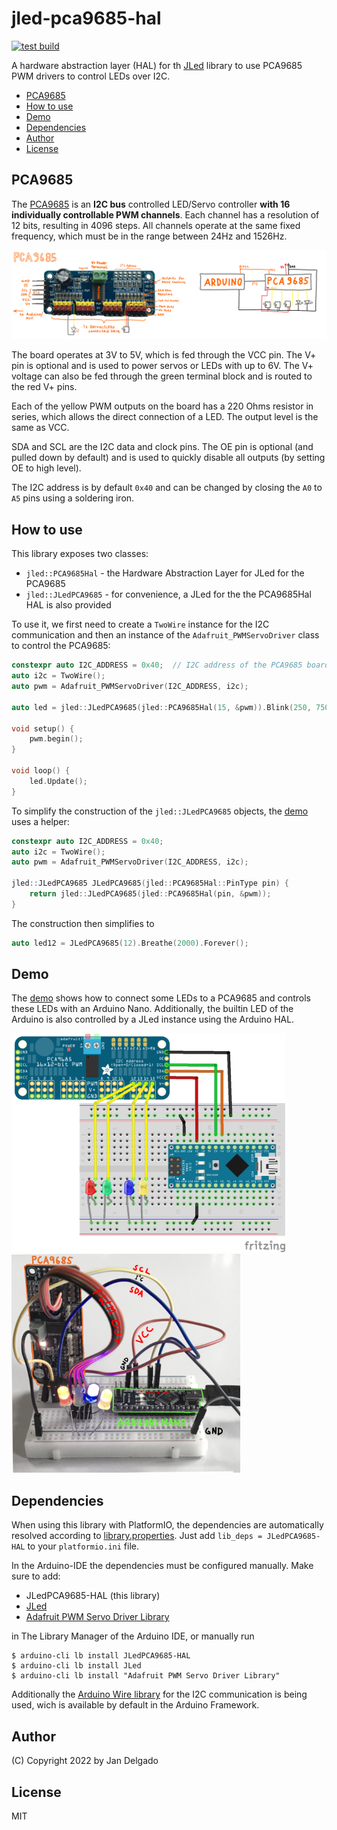# jled-pca9685-hal

[![test build](https://github.com/jandelgado/jled-pca9685-hal/actions/workflows/test.yml/badge.svg)](https://github.com/jandelgado/jled-pca9685-hal/actions/workflows/test.yml)

A hardware abstraction layer (HAL) for th
[JLed](https://github.com/jandelgado/jled) library to use PCA9685 PWM drivers
to control LEDs over I2C.

<!-- vim-markdown-toc GFM -->

* [PCA9685](#pca9685)
* [How to use](#how-to-use)
* [Demo](#demo)
* [Dependencies](#dependencies)
* [Author](#author)
* [License](#license)

<!-- vim-markdown-toc -->

## PCA9685

The [PCA9685](https://learn.adafruit.com/16-channel-pwm-servo-driver?view=all)
is an **I2C bus** controlled LED/Servo controller **with 16 individually
controllable PWM channels**. Each channel has a resolution of 12 bits,
resulting in 4096 steps. All channels operate at the same fixed frequency,
which must be in the range between 24Hz and 1526Hz.

<img src=".images/pca9685.png">

The board operates at 3V to 5V, which is fed through the VCC pin. The V+ pin
is optional and is used to power servos or LEDs with up to 6V. The V+ voltage
can also be fed through the green terminal block and is routed to the red V+
pins.

Each of the yellow PWM outputs on the board has a 220 Ohms resistor in series,
which allows the direct connection of a LED. The output level is the same as
VCC.

SDA and SCL are the I2C data and clock pins. The OE pin is optional (and pulled
down by default) and is used to quickly disable all outputs (by setting OE to
high level).

The I2C address is by default `0x40` and can be changed by closing the `A0` to
`A5` pins using a soldering iron.

## How to use

This library exposes two classes:

* `jled::PCA9685Hal` - the Hardware Abstraction Layer for JLed for the PCA9685
* `jled::JLedPCA9685` - for convenience, a JLed for the the PCA9685Hal HAL is also provided

To use it, we first need to create a `TwoWire` instance for the I2C communication
and then an instance of the `Adafruit_PWMServoDriver` class to control the 
PCA9685:

```c++
constexpr auto I2C_ADDRESS = 0x40;  // I2C address of the PCA9685 board
auto i2c = TwoWire();
auto pwm = Adafruit_PWMServoDriver(I2C_ADDRESS, i2c);

auto led = jled::JLedPCA9685(jled::PCA9685Hal(15, &pwm)).Blink(250, 750).Forever();

void setup() {
    pwm.begin();
}

void loop() {
    led.Update();
}
```

To simplify the construction of the `jled::JLedPCA9685` objects, the 
[demo](examples/demo/demo.ino) uses a helper:

```c++ 
constexpr auto I2C_ADDRESS = 0x40;
auto i2c = TwoWire();
auto pwm = Adafruit_PWMServoDriver(I2C_ADDRESS, i2c);

jled::JLedPCA9685 JLedPCA9685(jled::PCA9685Hal::PinType pin) {
    return jled::JLedPCA9685(jled::PCA9685Hal(pin, &pwm));
}
```

The construction then simplifies to

```c++
auto led12 = JLedPCA9685(12).Breathe(2000).Forever();
```

## Demo

The [demo](examples/demo/demo.ino) shows how to connect some LEDs to a PCA9685
and controls these LEDs with an Arduino Nano. Additionally, the builtin LED 
of the Arduino is also controlled by a JLed instance using the Arduino HAL. 

<p float="left">
    <img src=".images/demo_bb.png" height=350>
    <img src=".images/nano_mit_pca9685.png" height=350>
</p>

## Dependencies

When using this library with PlatformIO, the dependencies are automatically
resolved according to [library.properties](library.properties). Just add
`lib_deps = JLedPCA9685-HAL` to your `platformio.ini` file.

In the Arduino-IDE the dependencies must be configured manually. Make sure to
add:

* JLedPCA9685-HAL (this library)
* [JLed](https://github.com/jandelgado/jled)
* [Adafruit PWM Servo Driver Library](https://github.com/adafruit/Adafruit-PWM-Servo-Driver-Library)

in The Library Manager of the Arduino IDE, or manually run 

```shell
$ arduino-cli lb install JLedPCA9685-HAL
$ arduino-cli lb install JLed
$ arduino-cli lb install "Adafruit PWM Servo Driver Library"
```

Additionally the [Arduino Wire
library](https://www.arduino.cc/reference/en/language/functions/communication/wire/)
for the I2C communication is being used, wich is available by default in the
Arduino Framework.

## Author

(C) Copyright 2022 by Jan Delgado

## License

MIT

